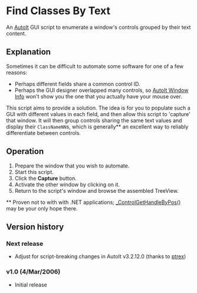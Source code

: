 # Find Classes By Text

An [AutoIt][] GUI script to enumerate a window's controls grouped by
their text content.

## Explanation

Sometimes it can be difficult to automate some software for one of a
few reasons:

*   Perhaps different fields share a common control ID.
*   Perhaps the GUI designer overlapped many controls, so
    [AutoIt Window Info][] won't show you the one that you actually
    have your mouse over.

This script aims to provide a solution.  The idea is for you to
populate such a GUI with different values in each field, and then allow
this script to 'capture' that window.  It will then group controls
sharing the same text values and display their `ClassNameNN`s, which is
generally** an excellent way to reliably differentiate between
controls.

## Operation

1.  Prepare the window that you wish to automate.
2.  Start this script.
3.  Click the **Capture** button.
4.  Activate the other window by clicking on it.
5.  Return to the script's window and browse the assembled TreeView.

** Proven not to with with .NET applications;
[_ControlGetHandleByPos()][] may be your only hope there.

## Version history

### Next release

*   Adjust for script-breaking changes in AutoIt v3.2.12.0 (thanks to
    [ptrex][])

### v1.0 (4/Mar/2006)

*   Initial release

[AutoIt]: http://www.autoitscript.com/
[AutoIt Window Info]: http://www.autoitscript.com/autoit3/docs/intro/au3spy.htm
[_ControlGetHandleByPos()]: http://www.autoitscript.com/forum/topic/14323-controlgethandlebypos/
[ptrex]: http://www.autoitscript.com/forum/topic/22490-find-classes-by-text/#entry623888
